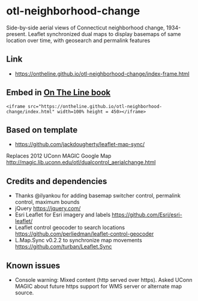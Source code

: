 # otl-neighborhood-change
Side-by-side aerial views of Connecticut neighborhood change, 1934-present. Leaflet synchronized dual maps to display basemaps of same location over time, with geosearch and permalink features

## Link
- https://ontheline.github.io/otl-neighborhood-change/index-frame.html

## Embed in [On The Line book](http://OnTheLine.trincoll.edu)
```
<iframe src="https://ontheline.github.io/otl-neighborhood-change/index.html" width=100% height = 450></iframe>
```

## Based on template
- https://github.com/jackdougherty/leaflet-map-sync/

Replaces 2012 UConn MAGIC Google Map http://magic.lib.uconn.edu/otl/dualcontrol_aerialchange.html

## Credits and dependencies
- Thanks @ilyankou for adding basemap switcher control, permalink control, maximum bounds
- jQuery https://jquery.com/
- Esri Leaflet for Esri imagery and labels https://github.com/Esri/esri-leaflet/
- Leaflet control geocoder to search locations https://github.com/perliedman/leaflet-control-geocoder
- L.Map.Sync v0.2.2 to synchronize map movements https://github.com/turban/Leaflet.Sync

## Known issues
- Console warning: Mixed content (http served over https). Asked UConn MAGIC about future https support for WMS server or alternate map source.
